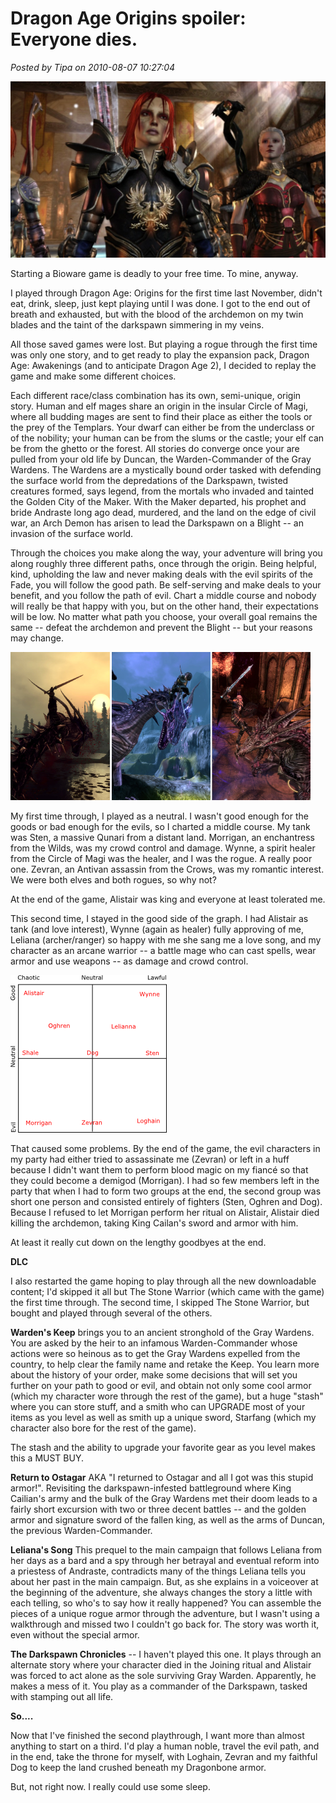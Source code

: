 # Dragon Age Origins spoiler: Everyone dies.

*Posted by Tipa on 2010-08-07 10:27:04*

[![](../uploads/2010/08/DAOrigins-2010-08-05-21-53-59-15-1024x574.jpg "Warden Tipa and Wynne sit through a cut-scene")](../uploads/2010/08/DAOrigins-2010-08-05-21-53-59-15.jpg)

Starting a Bioware game is deadly to your free time. To mine, anyway.

I played through Dragon Age: Origins for the first time last November, didn't eat, drink, sleep, just kept playing until I was done. I got to the end out of breath and exhausted, but with the blood of the archdemon on my twin blades and the taint of the darkspawn simmering in my veins.

All those saved games were lost. But playing a rogue through the first time was only one story, and to get ready to play the expansion pack, Dragon Age: Awakenings (and to anticipate Dragon Age 2), I decided to replay the game and make some different choices.

Each different race/class combination has its own, semi-unique, origin story. Human and elf mages share an origin in the insular Circle of Magi, where all budding mages are sent to find their place as either the tools or the prey of the Templars. Your dwarf can either be from the underclass or of the nobility; your human can be from the slums or the castle; your elf can be from the ghetto or the forest. All stories do converge once your are pulled from your old life by Duncan, the Warden-Commander of the Gray Wardens. The Wardens are a mystically bound order tasked with defending the surface world from the depredations of the Darkspawn, twisted creatures formed, says legend, from the mortals who invaded and tainted the Golden City of the Maker. With the Maker departed, his prophet and bride Andraste long ago dead, murdered, and the land on the edge of civil war, an Arch Demon has arisen to lead the Darkspawn on a Blight -- an invasion of the surface world.

Through the choices you make along the way, your adventure will bring you along roughly three different paths, once through the origin. Being helpful, kind, upholding the law and never making deals with the evil spirits of the Fade, you will follow the good path. Be self-serving and make deals to your benefit, and you follow the path of evil. Chart a middle course and nobody will really be that happy with you, but on the other hand, their expectations will be low. No matter what path you choose, your overall goal remains the same -- defeat the archdemon and prevent the Blight -- but your reasons may change.



[![](../uploads/2010/08/daoks5.png "Death to Dragons!")](../uploads/2010/08/daoks5.png)

My first time through, I played as a neutral. I wasn't good enough for the goods or bad enough for the evils, so I charted a middle course. My tank was Sten, a massive Qunari from a distant land. Morrigan, an enchantress from the Wilds, was my crowd control and damage. Wynne, a spirit healer from the Circle of Magi was the healer, and I was the rogue. A really poor one. Zevran, an Antivan assassin from the Crows, was my romantic interest. We were both elves and both rogues, so why not?

At the end of the game, Alistair was king and everyone at least tolerated me.

This second time, I stayed in the good side of the graph. I had Alistair as tank (and love interest), Wynne (again as healer) fully approving of me, Leliana (archer/ranger) so happy with me she sang me a love song, and my character as an arcane warrior -- a battle mage who can cast spells, wear armor and use weapons -- as damage and crowd control.

[![](../uploads/2010/08/alignment2.png "Alignment Chart")](../uploads/2010/08/alignment2.png)

That caused some problems. By the end of the game, the evil characters in my party had either tried to assassinate me (Zevran) or left in a huff because I didn't want them to perform blood magic on my fiancé so that they could become a demigod (Morrigan). I had so few members left in the party that when I had to form two groups at the end, the second group was short one person and consisted entirely of fighters (Sten, Oghren and Dog). Because I refused to let Morrigan perform her ritual on Alistair, Alistair died killing the archdemon, taking King Cailan's sword and armor with him.

At least it really cut down on the lengthy goodbyes at the end.

**DLC**

I also restarted the game hoping to play through all the new downloadable content; I'd skipped it all but The Stone Warrior (which came with the game) the first time through. The second time, I skipped The Stone Warrior, but bought and played through several of the others.

**Warden's Keep** brings you to an ancient stronghold of the Gray Wardens. You are asked by the heir to an infamous Warden-Commander whose actions were so heinous as to get the Gray Wardens expelled from the country, to help clear the family name and retake the Keep. You learn more about the history of your order, make some decisions that will set you further on your path to good or evil, and obtain not only some cool armor (which my character wore through the rest of the game), but a huge "stash" where you can store stuff, and a smith who can UPGRADE most of your items as you level as well as smith up a unique sword, Starfang (which my character also bore for the rest of the game).

The stash and the ability to upgrade your favorite gear as you level makes this a MUST BUY.

**Return to Ostagar** AKA "I returned to Ostagar and all I got was this stupid armor!". Revisiting the darkspawn-infested battleground where King Cailian's army and the bulk of the Gray Wardens met their doom leads to a fairly short excursion with two or three decent battles -- and the golden armor and signature sword of the fallen king, as well as the arms of Duncan, the previous Warden-Commander.

**Leliana's Song** This prequel to the main campaign that follows Leliana from her days as a bard and a spy through her betrayal and eventual reform into a priestess of Andraste, contradicts many of the things Leliana tells you about her past in the main campaign. But, as she explains in a voiceover at the beginning of the adventure, she always changes the story a little with each telling, so who's to say how it really happened? You can assemble the pieces of a unique rogue armor through the adventure, but I wasn't using a walkthrough and missed two I couldn't go back for. The story was worth it, even without the special armor.

**The Darkspawn Chronicles** -- I haven't played this one. It plays through an alternate story where your character died in the Joining ritual and Alistair was forced to act alone as the sole surviving Gray Warden. Apparently, he makes a mess of it. You play as a commander of the Darkspawn, tasked with stamping out all life.

**So....**

Now that I've finished the second playthrough, I want more than almost anything to start on a third. I'd play a human noble, travel the evil path, and in the end, take the throne for myself, with Loghain, Zevran and my faithful Dog to keep the land crushed beneath my Dragonbone armor.

But, not right now. I really could use some sleep.



